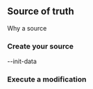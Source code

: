 ## Source of truth

Why a source



### Create your source 

--init-data



### Execute a modification

